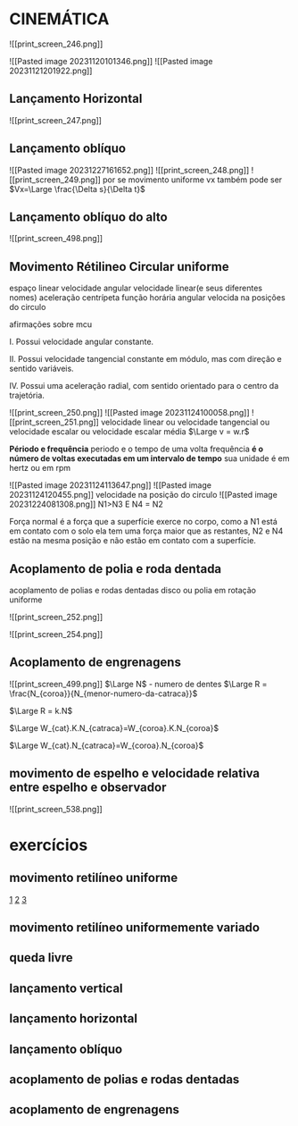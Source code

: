 # CINEMÁTICA

![[print_screen_246.png]]

![[Pasted image 20231120101346.png]]
![[Pasted image 20231121201922.png]]

## Lançamento Horizontal



![[print_screen_247.png]]



## Lançamento oblíquo
![[Pasted image 20231227161652.png]]
![[print_screen_248.png]]
![[print_screen_249.png]]
por se movimento uniforme vx também pode ser $Vx=\Large \frac{\Delta s}{\Delta t}$

## Lançamento oblíquo do alto

![[print_screen_498.png]]

## Movimento Rétilineo Circular uniforme

espaço linear
velocidade angular
velocidade linear(e seus diferentes nomes)
aceleração centrípeta
função horária angular
velocida na posições do circulo

afirmações sobre mcu

I. Possui velocidade angular constante.

II. Possui velocidade tangencial constante em módulo, mas com direção e sentido variáveis.

IV. Possui uma aceleração radial, com sentido orientado para o centro da trajetória.

![[print_screen_250.png]]
![[Pasted image 20231124100058.png]]
![[print_screen_251.png]]
velocidade linear ou velocidade tangencial ou velocidade escalar ou velocidade escalar média
$\Large v = w.r$

**Périodo e frequência**
periodo e o tempo de uma volta
frequência **é o número de voltas executadas em um intervalo de tempo** sua unidade é em hertz ou em rpm

![[Pasted image 20231124113647.png]]
![[Pasted image 20231124120455.png]]
velocidade na posição do circulo
![[Pasted image 20231224081308.png]]
N1>N3 E N4 = N2

Força normal é a força que a superfície exerce no corpo, como a N1 está em contato com o solo ela tem uma força maior que as restantes, N2 e N4 estão na mesma posição e não estão em contato com a superfície.


## Acoplamento de polia e roda dentada

acoplamento de polias e rodas dentadas
disco ou polia em rotação uniforme

![[print_screen_252.png]]


![[print_screen_254.png]]



## Acoplamento de engrenagens
![[print_screen_499.png]]
$\Large N$ - numero de dentes
$\Large R = \frac{N_{coroa}}{N_{menor-numero-da-catraca}}$

$\Large R = k.N$

$\Large W_{cat}.K.N_{catraca}=W_{coroa}.K.N_{coroa}$

$\Large W_{cat}.N_{catraca}=W_{coroa}.N_{coroa}$


## movimento de espelho e velocidade relativa entre espelho e observador
![[print_screen_538.png]]


# exercícios
## movimento retilíneo uniforme

[1](https://www.qconcursos.com/questoes-militares/questoes/8d4fca12-f3)
[2](https://www.qconcursos.com/questoes-militares/questoes/213c7cb2-4d)
[3](https://www.qconcursos.com/questoes-militares/questoes/ae8cffad-55)
## movimento retilíneo uniformemente variado

## queda livre
## lançamento vertical
## lançamento horizontal
## lançamento oblíquo
## acoplamento de polias e rodas dentadas
## acoplamento de engrenagens
